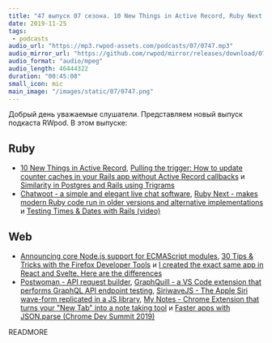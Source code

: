 ```yaml
---
title: "47 выпуск 07 сезона. 10 New Things in Active Record, Ruby Next, Postwoman, Chatwoot, GraphQuill, SiriwaveJS и прочее"
date: 2019-11-25
tags:
 - podcasts
audio_url: "https://mp3.rwpod-assets.com/podcasts/07/0747.mp3"
audio_mirror_url: "https://github.com/rwpod/mirror/releases/download/07.47/0747.mp3"
audio_format: "audio/mpeg"
audio_length: 46444322
duration: "00:45:08"
small_icon: mic
main_image: "/images/static/07/0747.png"
---
```


Добрый день уважаемые слушатели. Представляем новый выпуск подкаста RWpod. В этом выпуске:

## Ruby

 - [10 New Things in Active Record](https://hint.io/blog/10-New-Things-in-Active-Record), [Pulling the trigger: How to update counter caches in your Rails app without Active Record callbacks](https://evilmartians.com/chronicles/pulling-the-trigger-how-to-update-counter-caches-in-you-rails-app-without-active-record-callbacks) и [Similarity in Postgres and Rails using Trigrams](https://pganalyze.com/blog/similarity-in-postgres-and-ruby-on-rails-using-trigrams)
 - [Chatwoot - a simple and elegant live chat software](https://github.com/chatwoot/chatwoot), [Ruby Next - makes modern Ruby code run in older versions and alternative implementations](https://github.com/ruby-next/ruby-next) и [Testing Times & Dates with Rails (video)](https://gorails.com/episodes/testing-times-and-dates-with-rails)

## Web

 - [Announcing core Node.js support for ECMAScript modules](https://medium.com/@nodejs/announcing-core-node-js-support-for-ecmascript-modules-c5d6dc29b663), [30 Tips & Tricks with the Firefox Developer Tools](https://medium.com/@lakatos/30-tips-tricks-with-the-firefox-developer-tools-2e3f2ca5bc61) и [I created the exact same app in React and Svelte. Here are the differences](https://medium.com/javascript-in-plain-english/i-created-the-exact-same-app-in-react-and-svelte-here-are-the-differences-c0bd2cc9b3f8)
 - [Postwoman - API request builder](https://github.com/liyasthomas/postwoman), [GraphQuill - a VS Code extension that performs GraphQL API endpoint testing](https://github.com/oslabs-beta/GraphQuill), [SiriwaveJS - The Apple Siri wave-form replicated in a JS library](http://kopiro.github.io/siriwave/), [My Notes - Chrome Extension that turns your "New Tab" into a note taking tool](https://github.com/penge/my-notes) и [Faster apps with JSON.parse (Chrome Dev Summit 2019)](https://www.youtube.com/watch?v=ff4fgQxPaO0)

READMORE
